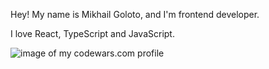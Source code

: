 Hey! My name is Mikhail Goloto, and I'm frontend developer.

I love React, TypeScript and JavaScript.

![image of my codewars.com profile](https://www.codewars.com/users/goloto/badges/small)